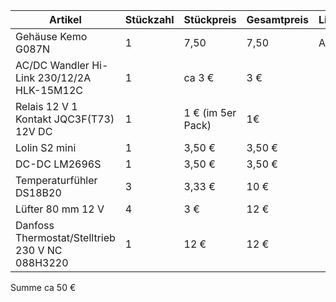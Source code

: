 | Artikel | Stückzahl | Stückpreis |Gesamtpreis | Lieferant | 
| ---- | ---- | ---- | ---- | --- | 
| Gehäuse Kemo G087N | 1 | 7,50 | 7,50 | Amazon 
| AC/DC Wandler Hi-Link 230/12/2A HLK-15M12C | 1 | ca 3 € | 3 € 
| Relais 12 V 1 Kontakt  JQC3F(T73) 12V DC  | 1 | 1 € (im 5er Pack) | 1€ | 
| Lolin S2 mini | 1 | 3,50 € |3,50 € 
| DC-DC LM2696S | 1 | 3,50 €| 3,50 € 
| Temperaturfühler DS18B20 | 3 | 3,33 € | 10 € |
| Lüfter 80 mm 12 V | 4 | 3 € | 12 € | 
| Danfoss Thermostat/Stelltrieb 230 V NC 088H3220 | 1 | 12 € | 12 €


Summe ca 50 €